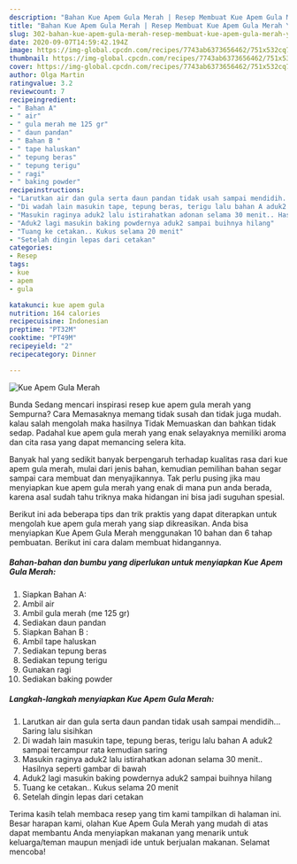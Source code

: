 ```yaml
---
description: "Bahan Kue Apem Gula Merah | Resep Membuat Kue Apem Gula Merah Yang Enak Dan Lezat"
title: "Bahan Kue Apem Gula Merah | Resep Membuat Kue Apem Gula Merah Yang Enak Dan Lezat"
slug: 302-bahan-kue-apem-gula-merah-resep-membuat-kue-apem-gula-merah-yang-enak-dan-lezat
date: 2020-09-07T14:59:42.194Z
image: https://img-global.cpcdn.com/recipes/7743ab6373656462/751x532cq70/kue-apem-gula-merah-foto-resep-utama.jpg
thumbnail: https://img-global.cpcdn.com/recipes/7743ab6373656462/751x532cq70/kue-apem-gula-merah-foto-resep-utama.jpg
cover: https://img-global.cpcdn.com/recipes/7743ab6373656462/751x532cq70/kue-apem-gula-merah-foto-resep-utama.jpg
author: Olga Martin
ratingvalue: 3.2
reviewcount: 7
recipeingredient:
- " Bahan A"
- " air"
- " gula merah me 125 gr"
- " daun pandan"
- " Bahan B "
- " tape haluskan"
- " tepung beras"
- " tepung terigu"
- " ragi"
- " baking powder"
recipeinstructions:
- "Larutkan air dan gula serta daun pandan tidak usah sampai mendidih... Saring lalu sisihkan"
- "Di wadah lain masukin tape, tepung beras, terigu lalu bahan A aduk2 sampai tercampur rata kemudian saring"
- "Masukin raginya aduk2 lalu istirahatkan adonan selama 30 menit.. Hasilnya seperti gambar di bawah"
- "Aduk2 lagi masukin baking powdernya aduk2 sampai buihnya hilang"
- "Tuang ke cetakan.. Kukus selama 20 menit"
- "Setelah dingin lepas dari cetakan"
categories:
- Resep
tags:
- kue
- apem
- gula

katakunci: kue apem gula 
nutrition: 164 calories
recipecuisine: Indonesian
preptime: "PT32M"
cooktime: "PT49M"
recipeyield: "2"
recipecategory: Dinner

---
```



![Kue Apem Gula Merah](https://img-global.cpcdn.com/recipes/7743ab6373656462/751x532cq70/kue-apem-gula-merah-foto-resep-utama.jpg)

Bunda Sedang mencari inspirasi resep kue apem gula merah yang Sempurna? Cara Memasaknya memang tidak susah dan tidak juga mudah. kalau salah mengolah maka hasilnya Tidak Memuaskan dan bahkan tidak sedap. Padahal kue apem gula merah yang enak selayaknya memiliki aroma dan cita rasa yang dapat memancing selera kita.



Banyak hal yang sedikit banyak berpengaruh terhadap kualitas rasa dari kue apem gula merah, mulai dari jenis bahan, kemudian pemilihan bahan segar sampai cara membuat dan menyajikannya. Tak perlu pusing jika mau menyiapkan kue apem gula merah yang enak di mana pun anda berada, karena asal sudah tahu triknya maka hidangan ini bisa jadi suguhan spesial.


Berikut ini ada beberapa tips dan trik praktis yang dapat diterapkan untuk mengolah kue apem gula merah yang siap dikreasikan. Anda bisa menyiapkan Kue Apem Gula Merah menggunakan 10 bahan dan 6 tahap pembuatan. Berikut ini cara dalam membuat hidangannya.

<!--inarticleads1-->

##### Bahan-bahan dan bumbu yang diperlukan untuk menyiapkan Kue Apem Gula Merah:

1. Siapkan  Bahan A:
1. Ambil  air
1. Ambil  gula merah (me 125 gr)
1. Sediakan  daun pandan
1. Siapkan  Bahan B :
1. Ambil  tape haluskan
1. Sediakan  tepung beras
1. Sediakan  tepung terigu
1. Gunakan  ragi
1. Sediakan  baking powder




<!--inarticleads2-->

##### Langkah-langkah menyiapkan Kue Apem Gula Merah:

1. Larutkan air dan gula serta daun pandan tidak usah sampai mendidih... Saring lalu sisihkan
1. Di wadah lain masukin tape, tepung beras, terigu lalu bahan A aduk2 sampai tercampur rata kemudian saring
1. Masukin raginya aduk2 lalu istirahatkan adonan selama 30 menit.. Hasilnya seperti gambar di bawah
1. Aduk2 lagi masukin baking powdernya aduk2 sampai buihnya hilang
1. Tuang ke cetakan.. Kukus selama 20 menit
1. Setelah dingin lepas dari cetakan




Terima kasih telah membaca resep yang tim kami tampilkan di halaman ini. Besar harapan kami, olahan Kue Apem Gula Merah yang mudah di atas dapat membantu Anda menyiapkan makanan yang menarik untuk keluarga/teman maupun menjadi ide untuk berjualan makanan. Selamat mencoba!
